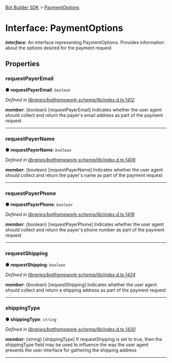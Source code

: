 [Bot Builder SDK](../README.md) > [PaymentOptions](../interfaces/botbuilder.paymentoptions.md)



# Interface: PaymentOptions

*__interface__*: An interface representing PaymentOptions. Provides information about the options desired for the payment request



## Properties
<a id="requestpayeremail"></a>

###  requestPayerEmail

**●  requestPayerEmail**:  *`boolean`* 

*Defined in [libraries/botframework-schema/lib/index.d.ts:1412](https://github.com/Microsoft/botbuilder-js/blob/09ad751/libraries/botframework-schema/lib/index.d.ts#L1412)*


*__member__*: {boolean} [requestPayerEmail] Indicates whether the user agent should collect and return the payer's email address as part of the payment request





___

<a id="requestpayername"></a>

###  requestPayerName

**●  requestPayerName**:  *`boolean`* 

*Defined in [libraries/botframework-schema/lib/index.d.ts:1406](https://github.com/Microsoft/botbuilder-js/blob/09ad751/libraries/botframework-schema/lib/index.d.ts#L1406)*


*__member__*: {boolean} [requestPayerName] Indicates whether the user agent should collect and return the payer's name as part of the payment request





___

<a id="requestpayerphone"></a>

###  requestPayerPhone

**●  requestPayerPhone**:  *`boolean`* 

*Defined in [libraries/botframework-schema/lib/index.d.ts:1418](https://github.com/Microsoft/botbuilder-js/blob/09ad751/libraries/botframework-schema/lib/index.d.ts#L1418)*


*__member__*: {boolean} [requestPayerPhone] Indicates whether the user agent should collect and return the payer's phone number as part of the payment request





___

<a id="requestshipping"></a>

###  requestShipping

**●  requestShipping**:  *`boolean`* 

*Defined in [libraries/botframework-schema/lib/index.d.ts:1424](https://github.com/Microsoft/botbuilder-js/blob/09ad751/libraries/botframework-schema/lib/index.d.ts#L1424)*


*__member__*: {boolean} [requestShipping] Indicates whether the user agent should collect and return a shipping address as part of the payment request





___

<a id="shippingtype"></a>

###  shippingType

**●  shippingType**:  *`string`* 

*Defined in [libraries/botframework-schema/lib/index.d.ts:1430](https://github.com/Microsoft/botbuilder-js/blob/09ad751/libraries/botframework-schema/lib/index.d.ts#L1430)*


*__member__*: {string} [shippingType] If requestShipping is set to true, then the shippingType field may be used to influence the way the user agent presents the user interface for gathering the shipping address





___


